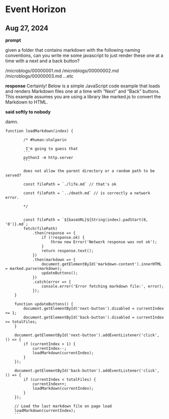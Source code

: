 # Event Horizon
## Aug 27, 2024

**prompt**

given a folder that contains markdown with the following naming conventions, can you write me some javascript to just render these one at a time with a next and a back button?

/microblogs/00000001.md
/microblogs/00000002.md
/microblogs/00000003.md
...etc


**response**
Certainly! Below is a simple JavaScript code example that loads and renders Markdown files one at a time with “Next” and “Back” buttons. This example assumes you are using a library like marked.js to convert the Markdown to HTML.

**said softly to nobody**

damn.

```
function loadMarkdown(index) {
        
        /* #human:shalperin
        
         I'm going to guess that
        ```
        python3 -m http.server
        ```
        
        does not allow the parent directory or a random path to be served?
        
        const filePath = `./life.md` // that's ok

        const filePath = `../death.md` // is correctly a network error.

        */

        
        const filePath = `${baseURL}${String(index).padStart(8, '0')}.md`;
        fetch(filePath)
            .then(response => {
                if (!response.ok) {
                    throw new Error('Network response was not ok');
                }
                return response.text();
            })
            .then(markdown => {
                document.getElementById('markdown-content').innerHTML = marked.parse(markdown);
                updateButtons();
            })
            .catch(error => {
                console.error('Error fetching markdown file:', error);
            });
    }

    function updateButtons() {
        document.getElementById('next-button').disabled = currentIndex <= 1;
        document.getElementById('back-button').disabled = currentIndex >= totalFiles;
    }

    document.getElementById('next-button').addEventListener('click', () => {
        if (currentIndex > 1) {
            currentIndex--;
            loadMarkdown(currentIndex);
        }
    });

    document.getElementById('back-button').addEventListener('click', () => {
        if (currentIndex < totalFiles) {
            currentIndex++;
            loadMarkdown(currentIndex);
        }
    });

    // Load the last markdown file on page load
    loadMarkdown(currentIndex);
    ```